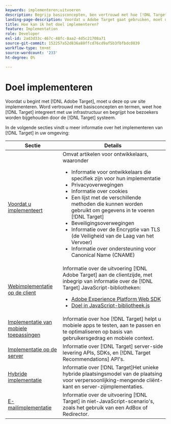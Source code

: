 ```yaml
---
keywords: implementeren;uitvoeren
description: Begrijp basisconcepten, ben vertrouwd met hoe [!DNL Target] werkt en integreert met uw infrastructuur, en begrijpt hoe bezoekers worden gevolgd.
landing-page-description: Voordat u Adobe Target gaat gebruiken, moet u deze op uw site implementeren, een aantal basisbeginselen en -termen begrijpen en vertrouwd zijn met de manier waarop u [!DNL Target] werkt.
title: Hoe kan ik het doel implementeren?
feature: Implementation
role: Developer
exl-id: 2ad3d33c-467c-48fc-8aa2-4d5c21708a71
source-git-commit: 152257a52d836a88ffcd76cd9af5b3fbfbdc0839
workflow-type: tm+mt
source-wordcount: '233'
ht-degree: 0%

---
```


# Doel implementeren

Voordat u begint met [!DNL Adobe Target], moet u deze op uw site implementeren. Word vertrouwd met basisconcepten en termen, weet hoe [!DNL Target] integreert met uw infrastructuur en begrijpt hoe bezoekers worden bijgehouden door de [!DNL Target] systeem.

In de volgende secties vindt u meer informatie over het implementeren van [!DNL Target] in uw omgeving:

| Sectie | Details |
| --- | --- |
| [Voordat u implementeert](c-considerations-before-you-implement-target/considerations-before-you-implement-target.md) | Omvat artikelen voor ontwikkelaars, waaronder<ul><li>Informatie voor ontwikkelaars die specifiek zijn voor hun implementatie</li><li>Privacyoverwegingen</li><li>Informatie over cookies<li>Een lijst met de verschillende methoden die kunnen worden gebruikt om gegevens in te voeren [!DNL Target]</li><li>Beveiligingsoverwegingen</li><li>Informatie over de Encryptie van TLS (de Veiligheid van de Laag van het Vervoer)</li><li>Informatie over ondersteuning voor Canonical Name (CNAME)</li></ul> |
| [Webimplementatie op de client](/help/main/c-implementing-target/c-implementing-target-for-client-side-web/implement-target-for-client-side-web.md) | Informatie over de uitvoering [!DNL Adobe Target] aan de clientzijde, met inbegrip van informatie over de [!DNL Target] JavaScript-bibliotheken:<ul><li>[Adobe Experience Platform Web SDK](/help/main/c-implementing-target/c-implementing-target-for-client-side-web/aep-web-sdk.md)</li><li>[Doel in JavaScript-bibliotheek.js](/help/main/c-implementing-target/c-implementing-target-for-client-side-web/c-how-atjs-works/how-atjs-works.md)</li></ul> |
| [Implementatie van mobiele toepassingen](/help/main/c-target-mobile-app/target-mobile-app.md) | Informatie over hoe [!DNL Target] helpt u mobiele apps te testen, aan te passen en te optimaliseren op basis van gebruikersgedrag en mobiele context. |
| [Implementatie op de server](/help/main/c-implementing-target/c-api-and-sdk-overview/api-and-sdk-overview.md) | Informatie over [!DNL Target] server-side levering APIs, SDKs, en [!DNL Target Recommendations] API&#39;s. |
| [Hybride implementatie](/help/main/c-implementing-target/hybrid-implementation.md) | Informatie over [!DNL Target]Het unieke hybride plaatsingsmodel van de plaatsing voor verpersoonlijking-mengende cliënt-kant en server-zijimplementaties. |
| [E-mailimplementatie](c-non-javascript-based-implementation/non-javascript-based-implementation.md) | Informatie over de uitvoering [!DNL Target] in niet-JavaScript-scenario&#39;s, zoals het gebruik van een AdBox of Redirector. |
